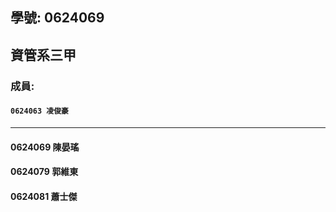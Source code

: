 ## 學號: 0624069

## 資管系三甲

### 成員:
#### `0624063 凌俊豪`
***
#### 0624069 陳晏瑤
#### 0624079 郭維東
#### 0624081 蕭士傑
